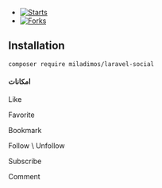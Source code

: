 - [![Starts](https://img.shields.io/github/stars/miladimos/laravel-social?style=flat&logo=github)](https://github.com/miladimos/laravel-social/forks)
- [![Forks](https://img.shields.io/github/forks/miladimos/laravel-social?style=flat&logo=github)](https://github.com/miladimos/laravel-social/stargazers)

## Installation

`composer require miladimos/laravel-social`

#### امکانات

Like

Favorite

Bookmark

Follow \ Unfollow

Subscribe

Comment
